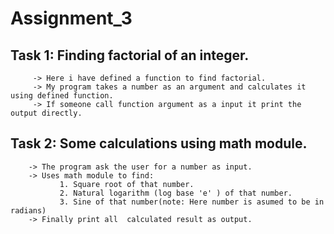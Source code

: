 # Assignment_3
## Task 1: Finding factorial of an integer.
         -> Here i have defined a function to find factorial.
         -> My program takes a number as an argument and calculates it using defined function.
         -> If someone call function argument as a input it print the output directly.

## Task 2: Some calculations using math module.
        -> The program ask the user for a number as input.
        -> Uses math module to find:
               1. Square root of that number.
               2. Natural logarithm (log base 'e' ) of that number.
               3. Sine of that number(note: Here number is asumed to be in radians)
        -> Finally print all  calculated result as output.       
